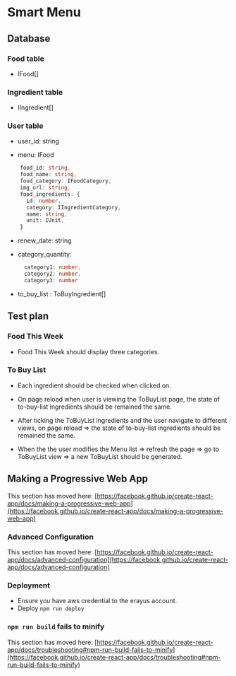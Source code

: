 
# Smart Menu

## Database

### **Food table**

- IFood[]

### **Ingredient table**

- IIngredient[]

### **User table**

- user_id: string

- menu: IFood

```ts
    food_id: string,
    food_name: string,
    food_category: IFoodCategory,
    img_url: string,
    food_ingredients: {
      id: number,
      category: IIngredientCategory,
      name: string,
      unit: IUnit,
    }

```

- renew_date: string

- category_quantity:

  ```ts
    category1: number,
    category2: number,
    category3: number
  ```

- to_buy_list : ToBuyIngredient[]

## Test plan

### Food This Week

- Food This Week should display three categories.

### To Buy List

- Each ingredient should be checked when clicked on.

- On page reload when user is viewing the ToBuyList page, the state of to-buy-list ingredients should be remained the same.

- After ticking the ToBuyList ingredients and the user navigate to different views, on page reload => the state of to-buy-list ingredients should be remained the same.

- When the the user modifies the Menu list => refresh the page => go to ToBuyList view => a new ToBuyList should be generated.

## Making a Progressive Web App

This section has moved here: [https://facebook.github.io/create-react-app/docs/making-a-progressive-web-app](https://facebook.github.io/create-react-app/docs/making-a-progressive-web-app)

### Advanced Configuration

This section has moved here: [https://facebook.github.io/create-react-app/docs/advanced-configuration](https://facebook.github.io/create-react-app/docs/advanced-configuration)

### Deployment

- Ensure you have aws credential to the erayus account.
- Deploy `npm run deploy`
### `npm run build` fails to minify

This section has moved here: [https://facebook.github.io/create-react-app/docs/troubleshooting#npm-run-build-fails-to-minify](https://facebook.github.io/create-react-app/docs/troubleshooting#npm-run-build-fails-to-minify)
